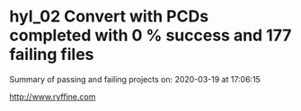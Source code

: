 # hyl_02 Convert with PCDs completed with 0 % success and 177 failing files

Summary of passing and failing projects on: 2020-03-19 at 17:06:15

http://www.ryffine.com
